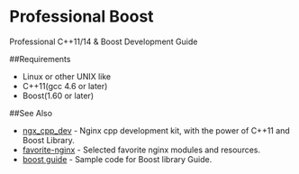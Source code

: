 # Professional Boost
Professional C++11/14 & Boost Development Guide

##Requirements
* Linux or other UNIX like
* C++11(gcc 4.6 or later)
* Boost(1.60 or later)

##See Also
* [ngx_cpp_dev](https://github.com/chronolaw/ngx_cpp_dev) - Nginx cpp development kit, with the power of C++11 and Boost Library.
* [favorite-nginx](https://github.com/chronolaw/favorite-nginx) - Selected favorite nginx modules and resources.
* [boost guide](https://github.com/chronolaw/boost_guide.git) - Sample code for Boost library Guide.


